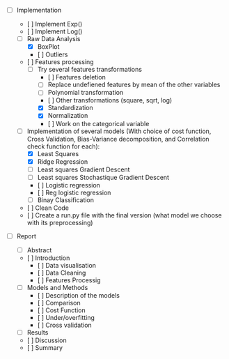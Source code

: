 - [ ] Implementation
   - [ ] Implement Exp()
   - [ ] Implement Log()
   - [ ] Raw Data Analysis
      - [X] BoxPlot
      - [ ] Outliers
   - [ ] Features processing
      - [ ] Try several features transformations
         - [ ] Features deletion
         - [ ] Replace undefiened features by mean of the other variables
         - [ ] Polynomial transformation
         - [ ] Other transformations (square, sqrt, log)
         - [X] Standardization 
         - [X] Normalization
         - [ ] Work on the categorical variable
  - [ ] Implementation of several models (With choice of cost function, Cross Validation, Bias-Variance decomposition, and Correlation check function for each):
     - [X] Least Squares
     - [X] Ridge Regression
     - [ ] Least squares Gradient Descent 
     - [ ] Least squares Stochastique Gradient Descent
     - [ ] Logistic regression
     - [ ] Reg logistic regression
     - [ ] Binay Classification
  - [ ] Clean Code
  - [ ] Create a run.py file with the final version (what model we choose with its preprocessing)
  

- [ ] Report
  - [ ] Abstract 
  - [ ] Introduction
    - [ ] Data visualisation
    - [ ] Data Cleaning
    - [ ] Features Processig
  - [ ] Models and Methods
     - [ ] Description of the models 
     - [ ] Comparison
     - [ ] Cost Function
     - [ ] Under/overfitting 
     - [ ] Cross validation
  - [ ] Results
  - [ ] Discussion
  - [ ] Summary  
    
  
